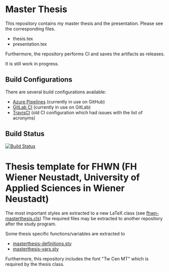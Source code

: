 # Master Thesis
This repository contains my master thesis and the presentation.
Please see the corresponding files.
 * thesis.tex
 * presentation.tex

Furthermore, the repository performs CI and saves the artifacts as releases.

It is still work in progress.

## Build Configurations
There are several build configurations available:
* [Azure Pipelines](azure-pipelines.yml) (currently in use on GitHub)
* [GitLab CI](.gitlab-ci.yml) (currently in use on GitLab)
* [TravisCI](.travis.yml) (old CI configuration which had issues with the list of acronyms)

## Build Status
[![Build Status](https://dev.azure.com/kource/FHWN/_apis/build/status/mrdavidkovacs.MasterThesis?branchName=master)](https://dev.azure.com/kource/FHWN/_build/latest?definitionId=13&branchName=master)

# Thesis template for FHWN (FH Wiener Neustadt, University of Applied Sciences in Wiener Neustadt)
The most important styles are extracted to a new LaTeX class (see [fhwn-masterthesis.cls](includes/fhwn-masterthesis.cls))
The required files may be extracted to another repository after the study program.

Some thesis specific functions/variables are extracted to 
* [masterthesis-definitions.sty](includes/masterthesis-definitions.sty)
* [masterthesis-vars.sty](includes/masterthesis-vars.sty)

Furthermore, this repository includes the font "Tw Cen MT" which is required by the thesis class.